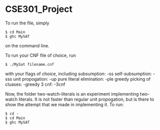 # CSE301_Project

To run the file, simply
```
$ cd Main
$ ghc MySAT
```
on the command line.

To run your CNF file of choice, run
```
$ ./MySat filename.cnf 
```
with your flags of choice, including
  subsumption: -ss
  self-subsumption: -sss
  unit propogation: -up
  pure literal elimination: -ple
  greedy picking of cluases: -greedy
  3 cnf: -3cnf
  
Now, the folder two-watch-literals is an experiment implementing two-watch literals. 
It is not faster than regular unit propogation, but is there to show the attempt that we made in implementing it.
To run:
```
$ cd -
$ cd Main
$ ghc MySAT
```
